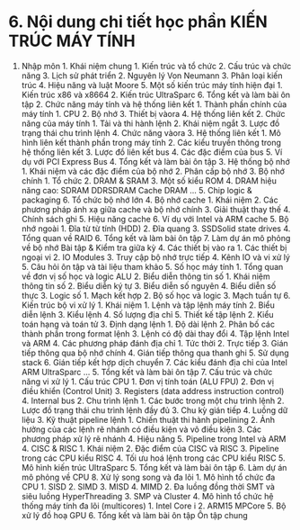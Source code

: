 # 6. Nội dung chi tiết học phần KIẾN TRÚC MÁY TÍNH
1. Nhập môn 1. Khái niệm chung 1. Kiến trúc và tổ chức 2. Cấu trúc và chức năng 3. Lịch sử phát triển 2. Nguyên lý Von Neumann 3. Phân loại kiến trúc 4. Hiệu năng và luật Moore 5. Một số kiến trúc máy tính hiện đại 1. Kiến trúc x86 và x8664 2. Kiến trúc UltraSparc 6. Tổng kết và làm bài ôn tập 2. Chức năng máy tính và hệ thống liên kết 1. Thành phần chính của máy tính 1. CPU 2. Bộ nhớ 3. Thiết bị vàora 4. Hệ thống liên kết 2. Chức năng của máy tính 1. Tải và thi hành lệnh 2. Khái niệm ngắt 3. Lược đồ trạng thái chu trình lệnh 4. Chức năng vàora 3. Hệ thống liên kết 1. Mô hình liên kết thành phần trong máy tính 2. Các kiểu truyền thông trong hệ thống liên kết 3. Lược đồ liên kết bus 4. Các đặc điểm của bus 5. Ví dụ với PCI Express Bus 4. Tổng kết và làm bài ôn tập 3. Hệ thống bộ nhớ 1. Khái niệm và các đặc điểm của bộ nhớ 2. Phân cấp bộ nhớ 3. Bộ nhớ chính 1. Tổ chức 2. DRAM & SRAM 3. Một số kiểu ROM 4. DRAM hiệu năng cao: SDRAM DDRSDRAM Cache DRAM ... 5. Chip logic & packaging 6. Tổ chức bộ nhớ lớn 4. Bộ nhớ cache 1. Khái niệm 2. Các phương pháp ánh xạ giữa cache và bộ nhớ chính 3. Giải thuật thay thế 4. Chính sách ghi 5. Hiệu năng cache 6. Ví dụ với Intel và ARM cache 5. Bộ nhớ ngoài 1. Đĩa từ từ tính (HDD) 2. Đĩa quang 3. SSDSolid state drives 4. Tổng quan về RAID 6. Tổng kết và làm bài ôn tập 7. Làm dự án mô phỏng về bộ nhớ Bài tập & Kiểm tra giữa kỳ 4. Các thiết bị vào ra 1. Các thiết bị ngoại vi 2. IO Modules 3. Truy cập bộ nhớ trực tiếp 4. Kênh IO và vi xử lý 5. Câu hỏi ôn tập và tài liệu tham khảo 5. Số học máy tính 1. Tổng quan về đơn vị số học và logic ALU 2. Biểu diễn thông tin số 1. Khái niệm thông tin số 2. Biểu diễn ký tự 3. Biểu diễn số nguyên 4. Biểu diễn số thực 3. Logic số 1. Mạch kết hợp 2. Bộ số học và logic 3. Mạch tuần tự 6. Kiến trúc bộ vi xử lý 1. Khái niệm 1. Lệnh và tập lệnh máy tính 2. Biểu diễn lệnh 3. Kiểu lệnh 4. Số lượng địa chỉ 5. Thiết kế tập lệnh 2. Kiểu toán hạng và toán tử 3. Định dạng lệnh 1. Độ dài lệnh 2. Phân bố các thành phần trong format lệnh 3. Lệnh có độ dài thay đổi 4. Tập lệnh Intel và ARM 4. Các phương pháp đánh địa chỉ 1. Tức thời 2. Trực tiếp 3. Gián tiếp thông qua bộ nhớ chính 4. Gián tiếp thông qua thanh ghi 5. Sử dụng stack 6. Gián tiếp kết hợp dịch chuyển 7. Các kiểu đánh địa chỉ của Intel ARM UltraSparc ... 5. Tổng kết và làm bài ôn tập 7. Cấu trúc và chức năng vi xử lý 1. Cấu trúc CPU 1. Đơn vị tính toán (ALU FPU) 2. Đơn vị điều khiển (Control Unit) 3. Registers (data address instruction control) 4. Internal bus 2. Chu trình lệnh 1. Các bước trong một chu trình lệnh 2. Lược đồ trạng thái chu trình lệnh đầy đủ 3. Chu kỳ gián tiếp 4. Luồng dữ liệu 3. Kỹ thuật pipeline lệnh 1. Chiến thuật thi hành pipelining 2. Ảnh hưởng của các lệnh rẽ nhánh có điều kiện và vô điều kiện 3. Các phương pháp xử lý rẽ nhánh 4. Hiệu năng 5. Pipeline trong Intel và ARM 4. CISC & RISC 1. Khái niệm 2. Đặc điểm của CISC và RISC 3. Pipeline trong các CPU kiểu RISC 4. Tối ưu hoá lệnh trong các CPU kiểu RISC 5. Mô hình kiến trúc UltraSparc 5. Tổng kết và làm bài ôn tập 6. Làm dự án mô phỏng về CPU 8. Xử lý song song và đa lõi 1. Mô hình tổ chức đa CPU 1. SISD 2. SIMD 3. MISD 4. MIMD 2. Đa luồng đồng thời SMT và siêu luồng HyperThreading 3. SMP và Cluster 4. Mô hình tổ chức hệ thống máy tính đa lõi (multicores) 1. Intel Core i 2. ARM15 MPCore 5. Bộ xử lý đồ hoạ GPU 6. Tổng kết và làm bài ôn tập Ôn tập chung
